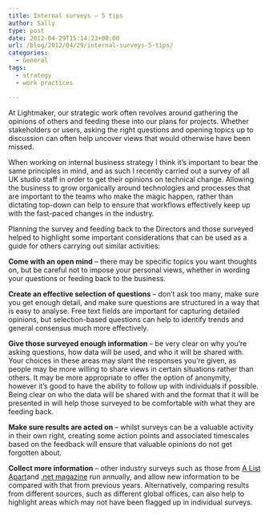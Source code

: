 ```yaml
---
title: Internal surveys – 5 tips
author: Sally
type: post
date: 2012-04-29T15:14:23+00:00
url: /blog/2012/04/29/internal-surveys-5-tips/
categories:
  - General
tags:
  - strategy
  - work practices

---
```

At Lightmaker, our strategic work often revolves around gathering the opinions of others and feeding these into our plans for projects. Whether stakeholders or users, asking the right questions and opening topics up to discussion can often help uncover views that would otherwise have been missed.

When working on internal business strategy I think it&#8217;s important to bear the same principles in mind, and as such I recently carried out a survey of all UK studio staff in order to get their opinions on technical change. Allowing the business to grow organically around technologies and processes that are important to the teams who make the magic happen, rather than dictating top-down can help to ensure that workflows effectively keep up with the fast-paced changes in the industry.

Planning the survey and feeding back to the Directors and those surveyed helped to highlight some important considerations that can be used as a guide for others carrying out similar activities:

**Come with an open mind** &#8211; there may be specific topics you want thoughts on, but be careful not to impose your personal views, whether in wording your questions or feeding back to the business.

**Create an effective selection of questions** &#8211; don&#8217;t ask too many, make sure you get enough detail, and make sure questions are structured in a way that is easy to analyse. Free text fields are important for capturing detailed opinions, but selection-based questions can help to identify trends and general consensus much more effectively.

**Give those surveyed enough information** &#8211; be very clear on why you&#8217;re asking questions, how data will be used, and who it will be shared with. Your choices in these areas may slant the responses you&#8217;re given, as people may be more willing to share views in certain situations rather than others. It may be more appropriate to offer the option of anonymity, however it&#8217;s good to have the ability to follow up with individuals if possible. Being clear on who the data will be shared with and the format that it will be presented in will help those surveyed to be comfortable with what they are feeding back.

**Make sure results are acted on** &#8211; whilst surveys can be a valuable activity in their own right, creating some action points and associated timescales based on the feedback will ensure that valuable opinions do not get forgotten about.

**Collect more information** &#8211; other industry surveys such as those from <a href="http://www.alistapart.com/articles/the-ala-2011-web-design-survey/" target="_blank">A List Apart</a>and <a href="http://www.netmagazine.com/news/take-2012-net-survey-121775" target="_blank">.net magazine</a> run annually, and allow new information to be compared with that from previous years. Alternatively, comparing results from different sources, such as different global offices, can also help to highlight areas which may not have been flagged up in individual surveys.